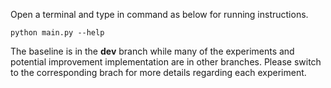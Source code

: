 Open a terminal and type in command as below for running instructions. 
```
python main.py --help
```

The baseline is in the **dev** branch while many of the experiments and potential improvement implementation are in other branches. Please switch to the corresponding brach for more details regarding each experiment.
